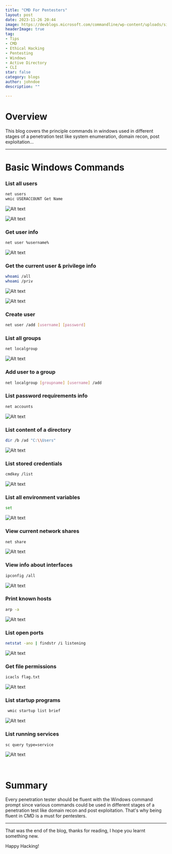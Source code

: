 ```yaml
---
title: "CMD For Pentesters"
layout: post
date: 2023-11-26 20:44
image: https://devblogs.microsoft.com/commandline/wp-content/uploads/sites/33/2019/03/CommandLineIcon.png
headerImage: true
tag:
- Tips
- CMD
- Ethical Hacking
- Pentesting
- Windows
- Active Directory
- CLI
star: false
category: blogs
author: johndoe
description: ""

---
```


# Overview

This blog covers the principle commands in windows used in different stages of a penetration test like system enumeration, domain recon, post exploitation...

---

# Basic Windows Commands

### List all users

```bash
net users
wmic USERACCOUNT Get Name
```

![Alt text](<../../assets/images/BlogPics/2023-11-25 19_08_16-Window.png>)

![Alt text](<../../assets/images/BlogPics/2023-11-25 19_24_20-Window.png>)

### Get user info

```bash
net user %username%
```
![Alt text](<../../assets/images/BlogPics/2023-11-25 19_19_27-Window.png>)

### Get the current user & privilege info

```bash
whoami /all
whoami /priv
```

![Alt text](<../../assets/images/BlogPics/2023-11-25 19_00_12-Window.png>)

![Alt text](<../../assets/images/BlogPics/2023-11-25 19_09_27-Window.png>)

### Create user

```bash
net user /add [username] [password]
```

### List all groups

```bash
net localgroup
```

![Alt text](<../../assets/images/BlogPics/2023-11-25 19_25_17-Window.png>)

### Add user to a group

```bash
net localgroup [groupname] [username] /add
```

### List password requirements info

```bash
net accounts
```

![Alt text](<../../assets/images/BlogPics/2023-11-25 19_21_50-Window.png>)

### List content of a directory

```bash
dir /b /ad "C:\\Users"
```

![Alt text](<../../assets/images/BlogPics/2023-11-25 19_11_11-Window.png>)

### List stored credentials

```bash
cmdkey /list
```

![Alt text](<../../assets/images/BlogPics/2023-11-25 19_27_05-Window.png>)

### List all environment variables

```bash
set
```

![Alt text](<../../assets/images/BlogPics/2023-11-25 19_35_21-Window.png>)

### View current network shares

```bash
net share
```

![Alt text](<../../assets/images/BlogPics/2023-11-25 19_47_49-Window.png>)

### View info about interfaces

```bash
ipconfig /all
```

![Alt text](<../../assets/images/BlogPics/2023-11-26 20_49_36-Command Prompt.png>)

### Print known hosts

```bash
arp -a
```

![Alt text](<../../assets/images/BlogPics/2023-11-26 20_51_43-Command Prompt.png>)

### List open ports

```bash
netstat -ano | findstr /i listening
```

![Alt text](<../../assets/images/BlogPics/2023-11-26 20_54_23-Command Prompt.png>)

### Get file permissions

```bash
icacls flag.txt
```

![Alt text](<../../assets/images/BlogPics/2023-11-26 20_59_02-Command Prompt.png>)

### List startup programs

```bash
 wmic startup list brief
```

![Alt text](<../../assets/images/BlogPics/2023-11-26 21_13_24-Command Prompt.png>)

### List running services

```bash
sc query type=service
```

![Alt text](<../../assets/images/BlogPics/2023-11-26 21_16_50-Command Prompt.png>)

<br/>

# Summary

Every penetration tester should be fluent with the Windows command prompt since various commands could be used in different stages of a penetration test like domain recon and post exploitation. That's why being fluent in CMD is a must for pentesters.

---

That was the end of the blog, thanks for reading, I hope you learnt something new.

<p>Happy Hacking!</p>